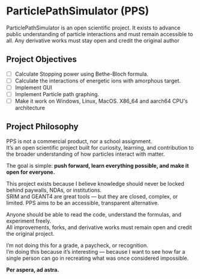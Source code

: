 # ParticlePathSimulator (PPS)

ParticlePathSimulator is an open scientific project. It exists to advance public understanding of particle interactions and must remain accessible to all. Any derivative works must stay open and credit the original author

## Project Objectives

- [ ] Calculate Stopping power using Bethe-Bloch formula.
- [ ] Calculate the interactions of energetic ions with amorphous target.
- [ ] Implement GUI
- [ ] Implement Particle path graphing.
- [ ] Make it work on Windows, Linux, MacOS. X86_64 and aarch64 CPU's architecture

## Project Philosophy
PPS is not a commercial product, nor a school assignment.  
It’s an open scientific project built for curiosity, learning, and contribution to the broader understanding of how particles interact with matter.

The goal is simple: __push forward, learn everything possible, and make it open for everyone.__

This project exists because I believe knowledge should never be locked behind paywalls, NDAs, or institutions.  
SRIM and GEANT4 are great tools — but they are closed, complex, or limited. PPS aims to be an accessible, transparent alternative.

Anyone should be able to read the code, understand the formulas, and experiment freely.  
All improvements, forks, and derivative works must remain open and credit the original project.

I’m not doing this for a grade, a paycheck, or recognition.  
I’m doing this because it’s interesting — because I want to see how far a single person can go in recreating what was once considered impossible.

__Per aspera, ad astra.__